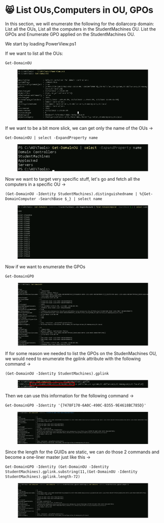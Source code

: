 # 😸 List OUs,Computers in OU, GPOs

In this section, we will enumerate the following for the dollarcorp domain: List all the OUs, List all the computers in the StudentMachines OU. List the GPOs and Enumerate GPO applied on the StudentMachines OU.

We start by loading PowerView.ps1

If we want to list all the OUs:

```
Get-DomainOU
```

<figure><img src="../../.gitbook/assets/image (1062).png" alt=""><figcaption></figcaption></figure>

If we want to be a bit more slick, we can get only the name of the OUs ->

```
Get-DomainOU | select -ExpandProperty name
```

<figure><img src="../../.gitbook/assets/image (1063).png" alt=""><figcaption></figcaption></figure>

Now we want to target very specific stuff, let's go and fetch all the computers in a specific OU ->

```
(Get-DomainOU -Identity StudentMachines).distinguishedname | %{Get-DomainComputer -SearchBase $_} | select name
```

<figure><img src="../../.gitbook/assets/image (1064).png" alt=""><figcaption></figcaption></figure>

Now if we want to enumerate the GPOs

```
Get-DomainGPO
```

<figure><img src="../../.gitbook/assets/image (1065).png" alt=""><figcaption></figcaption></figure>

If for some reason we needed to list the GPOs on the StudenMachines OU, we would need to enumerate the gplink attribute with the following command ->

```
(Get-DomainOU -Identity StudentMachines).gplink
```

<figure><img src="../../.gitbook/assets/image (13) (1) (1).png" alt=""><figcaption></figcaption></figure>

Then we can use this information for the following command ->

```
Get-DomainGPO -Identity '{7478F170-6A0C-490C-B355-9E4618BC785D}'
```

<figure><img src="../../.gitbook/assets/image (14) (1) (1).png" alt=""><figcaption></figcaption></figure>

Since the length for the GUIDs are static, we can do those 2 commands and become a one-liner master just like this ->

```
Get-DomainGPO -Identity (Get-DomainOU -Identity StudentMachines).gplink.substring(11,(Get-DomainOU -Identity StudentMachines).gplink.length-72)
```

<figure><img src="../../.gitbook/assets/image (15) (1) (1).png" alt=""><figcaption></figcaption></figure>

